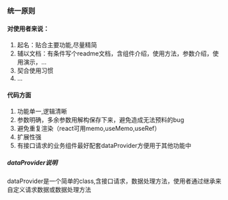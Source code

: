 ### 统一原则

#### 对使用者来说：

1. 起名：贴合主要功能,尽量精简
2. 辅以文档：有条件写个readme文档，含组件介绍，使用方法，参数介绍，使用演示，...
3. 契合使用习惯
4. ...

#### 代码方面

1. 功能单一,逻辑清晰
2. 参数明确，多余参数用解构保存下来，避免造成无法预料的bug
4. 避免重复渲染（react可用memo,useMemo,useRef）
5. 扩展性强
6. 有接口请求的业务组件最好配套dataProvider方便用于其他功能中

##### dataProvider说明

dataProvider是一个简单的class,含接口请求，数据处理方法，使用者通过继承来自定义请求数据或数据处理方法